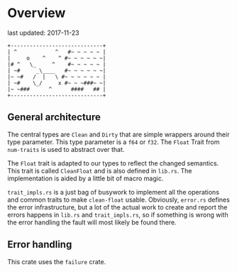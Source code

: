 # Overview

last updated: 2017-11-23

```
+-----------------------------+
| ^            ^   #~ ~ ~ ~ ~ |
|     o    ^    ^ #~ ~ ~ ~ ~ ~|
|# ^   \_     ^    #~ ~ ~ ~ ~ |
| ~#     _\____   #~ ~ ~ ~ ~ ~|
|~ ~#   /  |   \ #~ ~ ~ ~ ~ ~ |
| ~#    \_/     x #~ ~ ~###~ ~|
|~ ~###      ^      ####   ## |
+-----------------------------+
```

## General architecture
The central types are `Clean` and `Dirty` that are simple wrappers around their
type parameter. This type parameter is a `f64` or `f32`. The `Float` Trait from
`num-traits` is used to abstract over that.

The `Float` trait is adapted to our types to reflect the changed semantics.
This trait is called `CleanFloat` and is also defined in `lib.rs`. The
implementation is aided by a little bit of macro magic.

`trait_impls.rs` is a just bag of busywork to implement all the operations and
common traits to make `clean-float` usable.
Obviously, `error.rs` defines the error infrastructure, but a lot of the actual
work to create and report the errors happens in `lib.rs` and `trait_impls.rs`,
so if something is wrong with the error handling the fault will most likely be found
there.

## Error handling
This crate uses the `failure` crate.